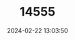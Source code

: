 ---
title: "14555"
category: "Neoplanorbis umbilicatus"
draft: false
date: 2024-02-22 13:03:50
languages:
  English: ["Umbilicate Flat-top Snail"]
---